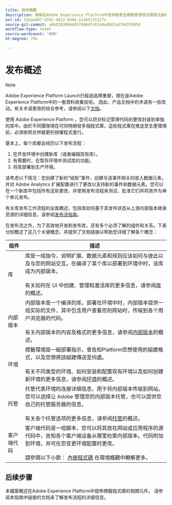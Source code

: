 ```yaml
---
title: 發佈概觀
description: 瞭解在Adobe Experience Platform中發佈變更至標籤管理程式碼程式庫的程式。
exl-id: 32eaad87-d7dc-4812-b546-a136511512fe
source-git-commit: a8b0282004dd57096dfc63a9adb82ad70d37495d
workflow-type: tm+mt
source-wordcount: '609'
ht-degree: 79%

---
```


# 发布概述

>[!NOTE]
>
>Adobe Experience Platform Launch已經過品牌重塑，現在是Adobe Experience Platform中的一套資料收集技術。 因此，产品文档中的术语有一些改动。有关术语更改的综合参考，请参阅以下[文档](../../term-updates.md)。

使用 Adobe Experience Platform ，您可以将对标记管理代码的更改封装到单独的库中。由於不同團隊現在可同時開發多個程式庫，這些程式庫在推送至生產環境前，必須依照合併變更的授權程式進行。

基本上，每个库都会经历以下发布流程：

1. 在开发环境中创建新库（或者编辑现有库）。
1. 有需要时，在暂存环境中测试库的功能。
1. 将库部署到生产环境。

请考虑以下情况：您创建了新的“结账”事件，创建与该事件相关的收入数据元素，并对 Adobe Analytics 扩展配置进行了更改以支持新的事件和数据元素。您可以在一个新库中包括所有这些更改，并使用发布流程来测试、批准它们并将其作为单个单元发布。

有关库发布工作流程的全面概述，包括库如何基于其发布状态从上游内部版本继承资源的详细信息，请参阅[发布流指南](./publishing-flow.md)。

在发布流之外，为了高效地开发和发布库，还有多个必须了解的组件和关系。下表分别概述了这几个关键概念，并提供了文档链接以帮助您详细了解各个概念：

| 组件 | 描述 |
| --- | --- |
| 库 | 库是一组指令，说明扩展、数据元素和规则应该如何与彼此以及与您的网站交互。在编译了某个库以部署到环境中时，该库成为内部版本。<br><br>有关如何在 UI 中创建、管理和激活库的更多信息，请参阅[库](./libraries.md)的概述。 |
| 内部版本 | 内部版本是一个编译的库。部署在环境中时，内部版本提供一组实际的文件，其中包含用户查看您的网站时，传输到各个用户浏览器的代码。<br><br>有关内部版本的内容及格式的更多信息，请参阅[内部版本](./builds.md)的概述。 |
| 环境 | 標籤環境是一組部署指示，會告知Platform您想使用的組建格式，以及您想將該組建傳送至何處。<br><br>有关不同类型的环境、如何安装和配置现有环境以及如何创建新环境的更多信息，请参阅[环境](./environments.md)的概述。 |
| 托管 | 托管代表环境的连接详细信息，用于将内部版本传输到网站。您可以选择让 Adobe 管理您的内部版本托管，也可以提供您自己的托管服务器的信息。<br><br>有关各个托管选项的更多信息，请参阅[托管](./hosts/hosts-overview.md)的概述。 |
| 客户端代码 | 客户端代码是一组脚本，您可以将其放在网站或应用程序的源代码中，告知各个客户端设备从哪里检索内部版本。代码附加到环境，并可在您变更环境配置时更改。<br><br>請參閱以下小節： [內嵌程式碼](./environments.md#embed-code) 在環境概觀中瞭解更多。 |

## 后续步骤

本檔案概述在Adobe Experience Platform中發佈標籤程式庫的相關元件。 请参阅本指南中链接的文档来了解发布流程的详细信息。
